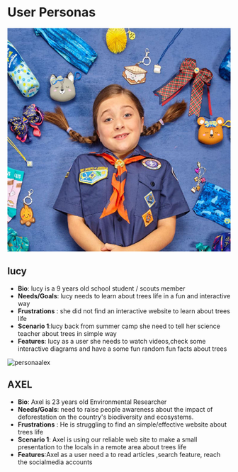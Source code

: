 # User Personas

![lucy](https://github.com/Ibrahim86Ali/trees-life-/blob/main/Assets/lucy.jpg)

## lucy

- **Bio**:  lucy is  a  9 years old  school student / scouts member
- **Needs/Goals**: lucy  needs to learn about trees life in a fun and interactive way
- **Frustrations** : she did not find an interactive website  to learn about trees life
- **Scenario 1**:lucy back from summer camp she need to tell her science teacher about trees in simple way
- **Features**: lucy as a user she needs to watch videos,check some interactive diagrams and have a some fun random fun facts about trees

![personaalex](https://user-images.githubusercontent.com/124396156/229545830-127f5ddc-6d41-49a5-b6e7-522f6e09bebd.jpg)

## AXEL

- **Bio**:  Axel is 23 years old Environmental Researcher
- **Needs/Goals**:  need to  raise  people awareness about the impact of deforestation on the country's biodiversity and ecosystems.
- **Frustrations** : He is struggling to find an simple/effective website about trees life  
- **Scenario 1**:  Axel is using our  reliable  web site to make a small presentation  to the locals in a remote area about trees life
- **Features**:Axel as a user  need a to read  articles ,search feature, reach the socialmedia accounts  
  
